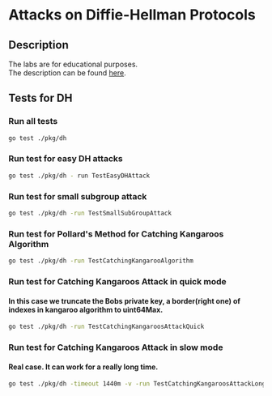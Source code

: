 # Attacks on Diffie-Hellman Protocols
## Description
The labs are for educational purposes.\
The description can be found [here](https://gist.github.com/arkadiyt/5b33bed653ce1dc26e1df9c249d8919e).
## Tests for DH
### Run all tests
```bash
go test ./pkg/dh
```

### Run test for easy DH attacks
```bash
go test ./pkg/dh - run TestEasyDHAttack
```

### Run test for small subgroup attack
```bash
go test ./pkg/dh -run TestSmallSubGroupAttack
```

### Run test for Pollard's Method for Catching Kangaroos Algorithm
```bash
go test ./pkg/dh -run TestCatchingKangarooAlgorithm
```

### Run test for Catching Kangaroos Attack in quick mode
#### In this case we truncate the Bobs private key, a border(right one) of indexes in kangaroo algorithm to uint64Max. 
```bash
go test ./pkg/dh -run TestCatchingKangaroosAttackQuick
```

### Run test for Catching Kangaroos Attack in slow mode
#### Real case. It can work for a really long time.
```bash
go test ./pkg/dh -timeout 1440m -v -run TestCatchingKangaroosAttackLong
```